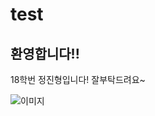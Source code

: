 # test

## 환영합니다!!

18학번 정진형입니다! 잘부탁드려요~

![이미지](https://cdn.pixabay.com/photo/2020/07/06/01/33/sky-5375005_1280.jpg)
